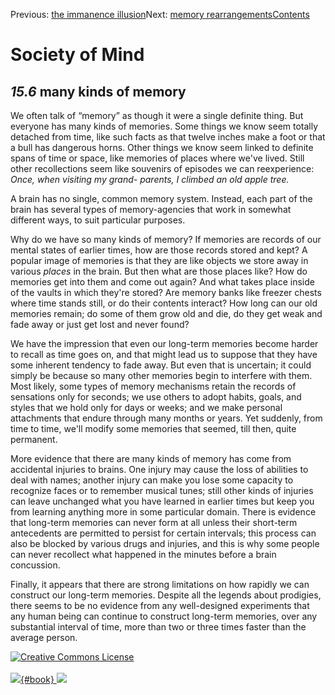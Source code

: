 <div class="chapnav">

<span class="prev">Previous: [the immanence
illusion](./som-15.5.html)</span><span class="next">Next: [memory
rearrangements](./som-15.7.html)</span><span
class="contents">[Contents](index.html)</span>
<div class="titlebar">

Society of Mind
===============

</div>

</div>

*15.6* many kinds of memory
---------------------------

We often talk of “memory” as though it were a single definite thing. But
everyone has many kinds of memories. Some things we know seem totally
detached from time, like such facts as that twelve inches make a foot or
that a bull has dangerous horns. Other things we know seem linked to
definite spans of time or space, like memories of places where we've
lived. Still other recollections seem like souvenirs of episodes we can
reexperience: *Once, when visiting my grand- parents, I climbed an old
apple tree.*

A brain has no single, common memory system. Instead, each part of the
brain has several types of memory-agencies that work in somewhat
different ways, to suit particular purposes.

Why do we have so many kinds of memory? If memories are records of our
mental states of earlier times, how are those records stored and kept? A
popular image of memories is that they are like objects we store away in
various *places* in the brain. But then what are those places like? How
do memories get into them and come out again? And what takes place
inside of the vaults in which they're stored? Are memory banks like
freezer chests where time stands still, or do their contents interact?
How long can our old memories remain; do some of them grow old and die,
do they get weak and fade away or just get lost and never found?

We have the impression that even our long-term memories become harder to
recall as time goes on, and that might lead us to suppose that they have
some inherent tendency to fade away. But even that is uncertain; it
could simply be because so many other memories begin to interfere with
them. Most likely, some types of memory mechanisms retain the records of
sensations only for seconds; we use others to adopt habits, goals, and
styles that we hold only for days or weeks; and we make personal
attachments that endure through many months or years. Yet suddenly, from
time to time, we'll modify some memories that seemed, till then, quite
permanent.

More evidence that there are many kinds of memory has come from
accidental injuries to brains. One injury may cause the loss of
abilities to deal with names; another injury can make you lose some
capacity to recognize faces or to remember musical tunes; still other
kinds of injuries can leave unchanged what you have learned in earlier
times but keep you from learning anything more in some particular
domain. There is evidence that long-term memories can never form at all
unless their short-term antecedents are permitted to persist for certain
intervals; this process can also be blocked by various drugs and
injuries, and this is why some people can never recollect what happened
in the minutes before a brain concussion.

Finally, it appears that there are strong limitations on how rapidly we
can construct our long-term memories. Despite all the legends about
prodigies, there seems to be no evidence from any well-designed
experiments that any human being can continue to construct long-term
memories, over any substantial interval of time, more than two or three
times faster than the average person.

<div class="footer">

[![Creative Commons
License](http://i.creativecommons.org/l/by-nc-sa/3.0/80x15.png)](http://creativecommons.org/licenses/by-nc-sa/3.0/deed.en_US)\
\
[![](./images/som_book.jpeg){#book}
![](./images/a_logo_17.gif)](http://www.amazon.com/gp/product/0671657135?ie=UTF8&camp=1789&creativeASIN=0671657135&linkCode=xm2&tag=marvinminsky)

</div>
